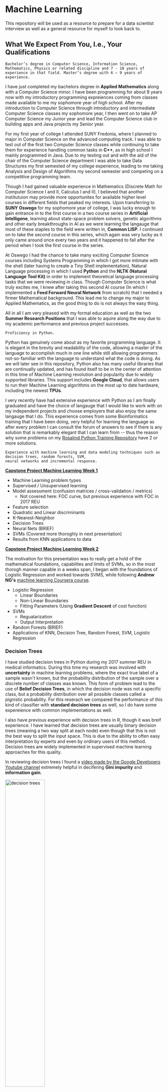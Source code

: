 # Machine Learning

This repository will be used as a resource to prepare for a data scientist interview as well as a general resource for myself to look back to. 


## What We Expect From You, I.e., Your Qualifications

    Bachelor’s degree in Computer Science, Information Science, Mathematics, Physics or related discipline and 7 - 10 years of experience in that field. Master’s degree with 6 – 9 years of experience.
 
 I have just completed my bachelors degree in **Applied Mathematics** along with a Computer Science minor. I have been programming for about 8 years now with my introductory programming expreiences coming from classes made available to me my sophomore year of high school. After my introduction to Computer Science through introductory and intermediate Computer Science classes my sophomore year, I then went on to take AP Computer Science my Junior year and lead the Computer Science club in building apps and Java projects my Senior year. 
 
 For my first year of college I attended SUNY Fredonia, where I planned to major in Computer Science on the advanced computing track. I was able to test out of the first two Computer Science classes while continuing to take them for experience handling common tasks in **C++**, as in high school I mainly programmed in Java. Due to my testing out and with the aid of the chair of the Computer Science department I was able to take Data Structures my first semested of my college experience, leading to me taking Analysis and Design of Algorithms my second semester and competing on a competitive programming team.
 
 Though I had gained valuable experience in Mathematics (Discrete Math for Computer Science I and II, Calculus I and II), I believed that another institutuion may provide more opportunites for available higher level courses in different fields that peaked my interests. Upon transferring to **SUNY Oswego** for my sophomore year of college, I was lucky enough to gain entrance in to the first course in a two course series in **Artificial Intelligene**, learning about state-space problem solvers, genetic algorithms and other early breakthroughs in AI as we were learning the langauge that most of these staples to the field were written in, **Common LISP**. I continued on to take the second course in this series, which again was very lucky as it only came around once every two years and it happened to fall after the period when I took the first course in the series. 
 
 At Oswego I had the chance to take many exciting Computer Science courses including Systems Programming in which I got more intimate with the shell (later having to create a Tiny Shell implementation), Natural Language processing in which I used **Python** and the **NLTK (Natural Language Tool Kit)** in order to implement theoretical language processing tasks that we were reviewing in class. Though Computer Science is what truly excites me, I knew after taking this second AI course (In which I implemented a **Feed Forward Neural Network** from scratch) that I needed a firmer Mathematical background. This lead me to change my major to Applied Mathematics, as the good thing to do is not always the easy thing.
 
 All in all I am very pleased with my formal education as well as the two **Summer Research Positions** that I was able to aquire along the way due to my academic performance and previous project successes.
    
    Proficiency in Python.
    
Python has genuinely come about as my favorite programming language. It is elegant in the brevity and readability of the code, allowing a master of the language to accomplish much in one line while still allowing programmers not-so-familiar with the language to understand what the code is doing. As we will later see in this repository, Python also has many useful libraries that are continually updated, and has found itself to be in the center of attention in this time of Machine Learning revolution and popularity due to widely supported libraries. This support includes **Google Cloud**, that allows users to run their Machine Learning algorithms on the most up to date hardware, including the newest **TPUs**. 

I very recently have had extensive experience with Python as I am finally graduated and have the choice of langauge that I would like to work with on my independent projects and choose employers that also enjoy the same langauge that I do. This experience comes from some Bioinformatics training that I have been doing, very helpful for learning the language as after every problem I can consult the forum of answers to see if there is any solution that is remarkably elegant that I can learn from -- thus the reason why some problems on my [Rosalind Python Training Repository](https://github.com/jakesauter/rosalind_python_training) have 2 or more solutions.
    
    Experience with machine learning and data modeling techniques such as decision trees, random forests, SVM,
    neural networks and incremental response.
    
    
[**Capstone Project Machine Learning Week 1**](https://github.com/jakesauter/Molecular_Classification_Capstone/blob/master/files/Machine_Learning.pdf)

  * Machine Learning problem types
  * Supervised / Unsupervised learning
  * Model assessment (confusion matrices / cross-validation / metrics)
    * Not covered here: FOC curve, but previous experience with FOC in 2017 REU
  * Feature selection
  * Quadratic and Linear discriminants
  * K-Nearest-Neighbor
  * Decision Trees
  * Neural Nets (BRIEF)
  * SVMs (Covered more thoroghly in next presentation)
  * Results from KNN applications to data


[**Capstone Project Machine Learning Week 2**](https://github.com/jakesauter/Molecular_Classification_Capstone/blob/master/files/Machine_Learning_Continued.pdf)

 The motivation for this presentation was to really get a hold of the mathematical foundations, capabilites and limits of SVMs, so in the most thorogh manner capable in a weeks span, I began with the foundations of Logistic Regression and worked towards SVMS, while following **Andrew NG's** [machine learning Coursera course](https://www.coursera.org/learn/machine-learning).
 
  * Logistic Regression
    * Linear Boundaries
    * Non-Linear Boundaries
    * Fitting Parameters (Using **Gradient Descent** of cost function)
  * SVMs
    * Regualarization
    * Output Interpretation
  * Random Forests (BRIEF)
  * Applications of KNN, Decision Tree, Random Forest, SVM, Logistic Regression
    
### Decision Trees
    
I have studied decision trees in Python during my 2017 summer REU in medical informatics. During this time my research was involved with **uncertainty** in machine learning problems, where the exact true label of a sample wasn't known, but the probability distribution of the sample over a discrete number of classes was known. This form of problem lead to the use of **Belief Decision Trees**, in which the decision node was not a specific class, but a probability distribution over all possible classes called a pignistic probability. For this reserach we compared the performance of this kind of classifier with **standard decision trees** as well, so I do have some expereience with common implementations as well. 

I also have previous experience with decision trees in R, though it was breif experience. I have learned that decision trees are usually binary decision trees (meaning a two way split at each node) even though that this is not the best way to split the input space. This is due to the ability to often easy interpretation by experts and even by ordinary users of this method. Decision trees are widely implemented in supervised machine learning approaches for this quality.

In reviewing decision trees I found a [video made by the Google Developers Youtube channel](https://www.youtube.com/watch?v=LDRbO9a6XPU&t=526s) extremely helpful in decifering **Gini impurity** and **information gain**.

 <img src="files/decision_trees.jpg" width="50%" alt="decision trees"> 


### Random Forests

I came across random forests a few times in my academic career, though have only implemented them before breifly in R for my aforementioned [Capstone Project](https://github.com/jakesauter/Molecular_Classification_Capstone).

In reviewing random foresets, I found [this video](https://www.youtube.com/watch?v=QHOazyP-YlM) by Siraj Raval helpful.

### Support Vector Machines (SVMs)

Again, I have come across SVMs a few times in my studies and research. I put them to use during my [last summer's research](https://github.com/jakesauter/lateralization_project), though have more thoroughly studied them guided by my interest during my [Capstone Project](https://github.com/jakesauter/Molecular_Classification_Capstone). 


### Artificial Neural Networks (ANNs)

My experience with ANNs comes from my Sophomore year A.I. [semester-long indepedent research project](https://jakesauter.github.io/course-sites/csc466_project.html) in which I implemented a Common LISP program that could construct aribitrary architectues of a simple **feed-forward ANN**. This ANN was used for memory compression of a form of board game solutions found via **Rote learning**.

### Incremental Response

I have not heard the term "Incremental Response" before this prompt, though I was intially struck by the idea of **gradient descent**, and how the solution of a problem can be updated incrementally to achieve the optimal solution. With a little looking around I found a [maketing training website](https://blogs.sas.com/content/subconsciousmusings/2013/07/12/how-incremental-response-modeling-can-help-you-reach-the-right-target-group-more-precisely/) that described incremental response as a sort of experimental design, **second order** effects are attempted to be minimized while model changes are **incrementally added** in order to truly judge their effects on the model. 
    
    Experience with statistical tests and procedures such as ANOVA, Chi-squared, correlation,
    regression, and time series.
    
As noted before the reason for my change of major to Applied Mathematics was to form a more solid mathematical background. Once I began my full-time math studies I found Statistics to be the most intersting (and most likely the most probable to be useful in my career path) of the topics was studying, and thus let this guide me into taking more Statistics classes then required and performing a [**Capstone Project**](https://github.com/jakesauter/Molecular_Classification_Capstone) in Statistics applied to molecular genomics. 
   
### ANOVA

Also during my last semester at SUNY Oswego I had the pleasure of taking a **Non-parametric Statistics Course** in which we reviewed **ANOVA**, while covering implemetnations in the **R programming language**

Analaysis of Variance (ANOVA) is a statisitical test to **analyze the differences among group means in a sample**. In order for the **parametric** version of ANOVA to be valid,
* The distribution of the **residuals** of the group means the values within each group must be Normally distributed.
* The variances of all of the groups are equal 
* No temporal or spatial (or any other in fact) trend is present
* Data values are independent and random

If some or none of these assumptions are met the **non-parametric Kruskal-Wallis test** may be applicable. 

Both of these test were covered in [Environmental Statistics HW 4](files/Environmental_Statistics_HW_4.pdf), also at this time I welcome you to look the the previous 3 homeworks that are also in the files directory, links below. 

[Environmental Statistics HW 1](files/Environmental_Statistics_HW_1.pdf)

[Environmental Statistics HW 2](files/Environmental_Statistics_HW_2.pdf)

[Environmental Statistics HW 3](files/Environmental_Statistics_HW_3.pdf)


### Chi-Squared Test

During the second semester of my Junior year I enrolled in Mathematical Statistics II in which we reviewed the mathematical foundations of many Statistical tests and concepts, Chi-Squared was included in these studies.

The Chi-Squared test is used to determine if there is a statistically significant difference in the expected versus observed sizes of groups for the Pearson Chi Square test, which is used for categorical data. The standard definition of statistical significance is applied here, with a common p-value of .05.

 <img src="files/chi_square_test_stat.png" width="50%" alt="chi square test staistic"> 
 
 The Chi-Squared test can also be applied in the continuous case to determine if a sample from a normally distributed population has a particular varaince. The test statistic is normally referred to as T and could be set to be the sum of squares about the sample mean, divided by the nominal value for the variance (i.e. the value to be tested as holding). Then T has a chi-squared distribution with n − 1 degrees of freedom.

### Correlation 

Pearson Correlation Coefficient

<img src="files/correlation.png" width="75%" alt="correlation equation"> 


### Regression

During the previously mentioned non-parametric statistics course **simple linear regression** and **multiple linear regression** were also covered. These were implemented in R in class on simple data sets along with evaluating the **r-squared**, **adjusted r-squared** and **F-test** of the model.

### Time Series
    
I do not have much expereience with time series analysis though I have attended a talk in which a **recurrent neural network**(LSTMs) was used to predict results of sports games based on a sliding window of previous sports game results. I found an [intersting blog](https://blog.statsbot.co/time-series-prediction-using-recurrent-neural-networks-lstms-807fa6ca7f) of this topic that I will be sure to review more closely before the interview.
    
    Experience with survey sampling methodologies and data collection techniques.
   
In the now seemingly very useful non-parametric statistics course that I had the pleasure of taking I was also exposed to many different sampling methodologies as we must be aware of the bias that can be introduced with different sampling methods, and even some methods are only applicable if certain sampling techniques are performed due to assumptions that must be met for statisticall sound tests.
       
    Ability to lead small-sized teams.

During my time at iD tech I found myself leading others and organizing many internal situations. As a technical coordinator my job was to make sure that the camp ran smoothly, assisting technology issues in the camp and instructing students that needed more help in my free time.
    
    Applicants selected will be subject to a government security investigation and must meet eligibility requirements
    for access to classified information. U.S. citizenship is required.
    
I am a United States citizen. As I currently am employed part-time by FedEx Express, I have airport security clearance.


## Nice To Haves

    Experience with SciPy, NumPy and Pandas packages.
    
From my 2017 REU in Medical Informatics and other various times I have encountered these packages that make scientific computing much easier.

[SciPy](https://docs.scipy.org/doc/scipy/reference/) -- Tutorial for SciPy from official docs

[NumPy](https://docs.scipy.org/doc/numpy/user/basics.html) -- NumPy basics from official docs

[Pandas](https://pandas.pydata.org/) -- Official docs for Pandas library
    
    
    Experience with Theano, Torch, Caffe, Tensorflow, Leaf or Autumn.
    
I have had brief expereience with Tensorflow during my Sophomore year AI project, in which I used Tensorflow to test my ANN architecture with the **Adam Optimizer** to see if in the very best possible case of my implmentation that the architecture would work. 

[simple_mlp_tensorflow.py](files/simple_mlp_tensorflow.py)

[simple_feed_forward_net.py](files/simple_feed_forward_net.py)

[dobo_nn_continuous_feed_forward.py](files/dobo_nn_continuous_feed_forward.py)
    
    
    Experience with developing in a Linux environment.
    
I have been using Linux as my main operating system for close to 4 years now througout my Computer Science career. I have developed solely in Ubuntu during this whole period and find the ease of use for programming applications to be unparalled. I mainly used **Vim** as my editor of choice for about 2 years as I also did a lot of work on server, though now my editor of choice is **Gedit** with my configurations of plugins that help accelerate my workflow. I prefer these lightweight editors as I find larger editors to be clunky and many of the tools getting in the way of my development. 
    
    
    Knowledge of machine learning acceleration techniques.
    
When I think of "machine learning acceleration techniques" I am thinking of using the appropriate hardware for the job. I have made a few short programs on **Google Cloud** in which users have the option to make use of TPUs, GPUs or stadard chips. 
    
    Knowledge of radio communication technologies, i.e., coursework, amateur radio, etc.
    
The only experience I have involving anything close to radio technologies is the theoretical concepts covered in Electromagnetics (Physics II) 
    
    Knowledge of or past experience working within an agile environment.
    
As most of my work has been independent or small-team reserach, I have not had any active hands-on expereience with the agile environment. I am aware of basics of the agile system and am always up to learning new development processes.    
    
    Experience with writing government proposals.
    
I have no experience in writing government proposals.    
    
    Active security clearance.

I have an active Syracuse Hancock Airport security clearance, though no direct governmental security clearances.
